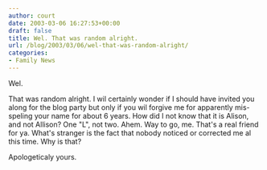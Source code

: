 ```yaml
---
author: court
date: 2003-03-06 16:27:53+00:00
draft: false
title: Wel. That was random alright.
url: /blog/2003/03/06/wel-that-was-random-alright/
categories:
- Family News
---
```


Wel.

That was random alright.  I wil certainly wonder if I should have invited you along for the blog party but only if you wil forgive me for apparently mis-speling your name for about 6 years.  How did I not know that it is Alison, and not Allison?  One "L", not two.  Ahem.  Way to go, me.  That's a real friend for ya.  What's stranger is the fact that nobody noticed or corrected me al this time.  Why is that?

Apologeticaly yours.
